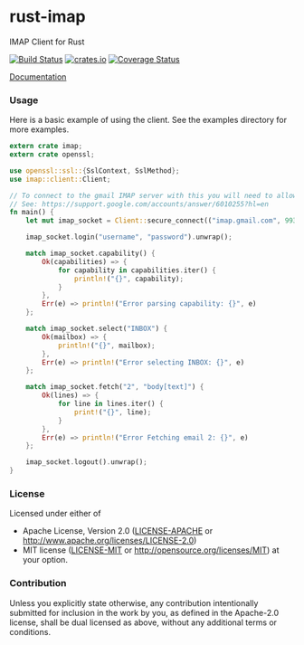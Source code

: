 rust-imap
================
IMAP Client for Rust

[![Build Status](https://travis-ci.org/mattnenterprise/rust-imap.svg)](https://travis-ci.org/mattnenterprise/rust-imap)
[![crates.io](http://meritbadge.herokuapp.com/imap)](https://crates.io/crates/imap)
[![Coverage Status](https://coveralls.io/repos/github/mattnenterprise/rust-imap/badge.svg?branch=master)](https://coveralls.io/github/mattnenterprise/rust-imap?branch=master)


[Documentation](http://mattnenterprise.github.io/rust-imap)

### Usage
Here is a basic example of using the client. See the examples directory for more examples.
```rust
extern crate imap;
extern crate openssl;

use openssl::ssl::{SslContext, SslMethod};
use imap::client::Client;

// To connect to the gmail IMAP server with this you will need to allow unsecure apps access.
// See: https://support.google.com/accounts/answer/6010255?hl=en
fn main() {
	let mut imap_socket = Client::secure_connect(("imap.gmail.com", 993), SslContext::new(SslMethod::Sslv23).unwrap()).unwrap();

	imap_socket.login("username", "password").unwrap();

	match imap_socket.capability() {
		Ok(capabilities) => {
			for capability in capabilities.iter() {
				println!("{}", capability);
			}
		},
		Err(e) => println!("Error parsing capability: {}", e)
	};

	match imap_socket.select("INBOX") {
		Ok(mailbox) => {
			println!("{}", mailbox);
		},
		Err(e) => println!("Error selecting INBOX: {}", e)
	};

	match imap_socket.fetch("2", "body[text]") {
		Ok(lines) => {
			for line in lines.iter() {
				print!("{}", line);
			}
		},
		Err(e) => println!("Error Fetching email 2: {}", e)
	};

	imap_socket.logout().unwrap();
}
```

### License

Licensed under either of
 * Apache License, Version 2.0 ([LICENSE-APACHE](LICENSE-APACHE) or http://www.apache.org/licenses/LICENSE-2.0)
 * MIT license ([LICENSE-MIT](LICENSE-MIT) or http://opensource.org/licenses/MIT)
at your option.

### Contribution

Unless you explicitly state otherwise, any contribution intentionally submitted
for inclusion in the work by you, as defined in the Apache-2.0 license, shall be dual licensed as above, without any
additional terms or conditions.

